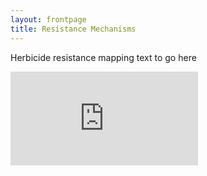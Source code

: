 ```yaml
---
layout: frontpage
title: Resistance Mechanisms
---
```


Herbicide resistance mapping text to go here

<html>
<head><title>Shiny App Iframe</title></head>
<body>
<iframe src="http://90.246.197.78:3838/ResistanceMaps" width: "100%"; height: "850px" frameborder="0"></iframe>
</body>
</html>
